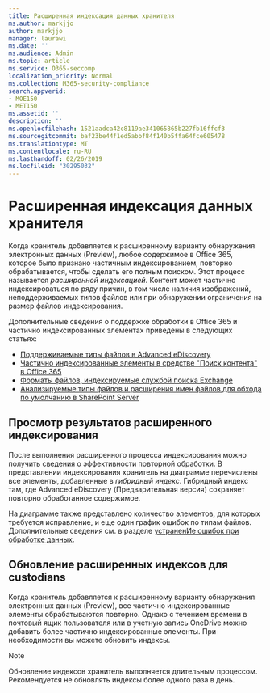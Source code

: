 ```yaml
---
title: Расширенная индексация данных хранителя
ms.author: markjjo
author: markjjo
manager: laurawi
ms.date: ''
ms.audience: Admin
ms.topic: article
ms.service: O365-seccomp
localization_priority: Normal
ms.collection: M365-security-compliance
search.appverid:
- MOE150
- MET150
ms.assetid: ''
description: ''
ms.openlocfilehash: 1521aadca42c8119ae341065865b227fb16ffcf3
ms.sourcegitcommit: baf23be44f1ed5abbf84f140b5ffa64fce605478
ms.translationtype: MT
ms.contentlocale: ru-RU
ms.lasthandoff: 02/26/2019
ms.locfileid: "30295032"
---
```

# <a name="advanced-indexing-of-custodian-data"></a>Расширенная индексация данных хранителя

Когда хранитель добавляется к расширенному варианту обнаружения электронных данных (Preview), любое содержимое в Office 365, которое было признано частичным индексированием, повторно обрабатывается, чтобы сделать его полным поиском.  Этот процесс называется *расширенной индексацией*. Контент может частично индексироваться по ряду причин, в том числе наличия изображений, неподдерживаемых типов файлов или при обнаружении ограничения на размер файлов индексирования.

Дополнительные сведения о поддержке обработки в Office 365 и частично индексированных элементах приведены в следующих статьях:

- [Поддерживаемые типы файлов в Advanced eDiscovery](supported-filetypes-ediscovery20.md)
- [Частично индексированные элементы в средстве "Поиск контента" в Office 365](https://docs.microsoft.com/en-us/office365/securitycompliance/partially-indexed-items-in-content-search)
- [Форматы файлов, индексируемые службой поиска Exchange](https://docs.microsoft.com/en-us/exchange/file-formats-indexed-by-exchange-search-exchange-2013-help)
- [Анализируемые типы файлов и расширения имен файлов для обхода по умолчанию в SharePoint Server](https://docs.microsoft.com/en-us/SharePoint/technical-reference/default-crawled-file-name-extensions-and-parsed-file-types)

## <a name="viewing-advanced-indexing-results"></a>Просмотр результатов расширенного индексирования

После выполнения расширенного процесса индексирования можно получить сведения о эффективности повторной обработки.  В представлении индексирования хранитель на диаграмме перечислены все элементы, добавленные в *гибридный индекс*.  Гибридный индекс там, где Advanced eDiscovery (Предварительная версия) сохраняет повторно обработанное содержимое.

На диаграмме также представлено количество элементов, для которых требуется исправление, и еще один график ошибок по типам файлов. Дополнительные сведения см. в разделе [устраненИе ошибок при обработке данных](error-remediation.md).

## <a name="updating-advanced-indexes-for-custodians"></a>Обновление расширенных индексов для custodians

Когда хранитель добавляется к расширенному варианту обнаружения электронных данных (Preview), все частично индексированные элементы обрабатываются повторно. Однако с течением времени в почтовый ящик пользователя или в учетную запись OneDrive можно добавить более частично индексированные элементы.  При необходимости вы можете обновить индексы.

> [!NOTE]
> Обновление индексов хранитель выполняется длительным процессом. Рекомендуется не обновлять индексы более одного раза в день.
